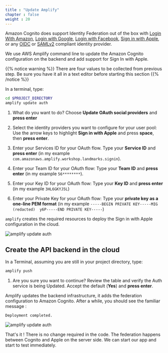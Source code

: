```yaml
---
title : "Update Amplify"
chapter : false
weight : 20
---
```


Amazon Cognito does support Identity Federation out of the box with [Login With Amazon](https://login.amazon.com/), [Login with Google](https://developers.google.com/identity/sign-in/web/sign-in), [Login with Facebook](https://developers.facebook.com/docs/facebook-login/), [Sign in with Apple](https://aws.amazon.com/blogs/security/how-to-set-up-sign-in-with-apple-for-amazon-cognito/), or any [OIDC](https://openid.net/connect/) or [SAMLv2](https://en.wikipedia.org/wiki/SAML_2.0) compliant identity provider.  

We use AWS Amplify command line to update the Amazon Cognito configuration on the backend and add support for Sign In with Apple.

{{% notice warning %}}
There are four values to be collected from previous step.  Be sure you have it all in a text editor before starting this section
{{% /notice %}}

In a terminal, type:

```bash 
cd $PROJECT_DIRECTORY
amplify update auth
```

1. What do you want to do? Choose **Update OAuth social providers** and **press enter** 

2. Select the identity providers you want to configure for your user pool:  Use the arrow keys to highlight **Sign in with Apple** and press **space**, then **press enter**.

3. Enter your Services ID for your OAuth flow. Type your **Service ID** and **press enter** (in my example `com.amazonaws.amplify.workshop.landmarks.signin`).

4. Enter your Team ID for your OAuth flow:  Type your **Team ID** and **press enter** (in my example `56********`).

5. Enter your Key ID for your OAuth flow:  Type your **Key ID** and **press enter** (in my example `3HL6GKYJ5L`)

6. Enter your Private Key for your OAuth flow: Type your **private key as a one-line PEM format** (in my example `-----BEGIN PRIVATE KEY-----MIG  (redacted)  y6P-----END PRIVATE KEY-----`)

`amplify` creates the required resources to deploy the Sign in with Apple configuration in the cloud.

![amplify update auth](/images/60-20-amplify-1.png)

## Create the API backend in the cloud

In a Terminal, assuming you are still in your project directory, type:

```bash 
amplify push
```

1. Are you sure you want to continue? Review the table and verify the Auth service is being Updated.  Accept the default (**Yes**) and **press enter**.

Amplify updates the backend infrastructure, it adds the federation configuration to Amazon Cognito.  After a while, you should see the familiar message :

```text 
Deployment completed.
```

![amplify update auth](/images/60-20-amplify-2.png)

That's it !  There is no change required in the code. The federation happens between Cognito and Apple on the server side. We can start our app and start to test immediately.